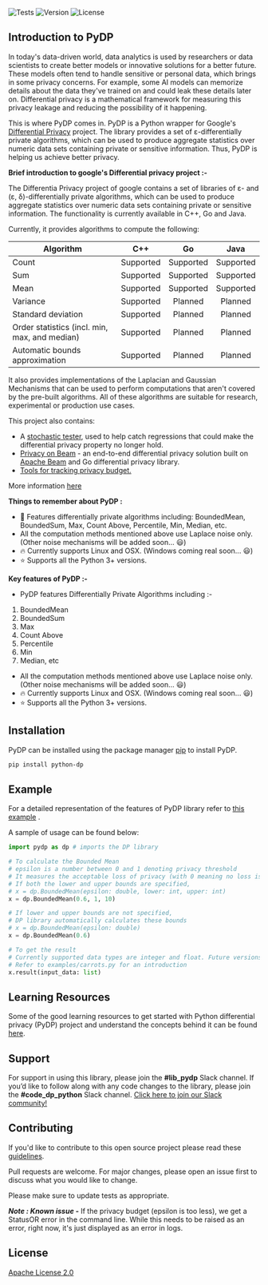 ![Tests](https://img.shields.io/github/workflow/status/OpenMined/PyDP/Tests)
![Version](https://img.shields.io/github/v/tag/OpenMined/PyDP?color=green&label=pypi)
![License](https://img.shields.io/github/license/OpenMined/PyDP)

## Introduction to PyDP

In today's data-driven world, data analytics is used by researchers or data scientists to create better models or innovative solutions for a better future. These models often tend to handle sensitive or personal data, which brings in some privacy concerns. For example, some AI models can memorize details about the data they've trained on and could leak these details later on. Differential privacy is a mathematical framework for measuring this privacy leakage and reducing the possibility of it happening.

This is where PyDP comes in. PyDP is a Python wrapper for Google's [Differential Privacy](https://github.com/google/differential-privacy) project. The library provides a set of ε-differentially private algorithms, which can be used to produce aggregate statistics over numeric data sets containing private or sensitive information. Thus, PyDP is helping us achieve better privacy.

**Brief introduction to google's Differential privacy project :-** 

The Differentia Privacy project of google contains a set of libraries of ε- and (ε, δ)-differentially private algorithms, which can be used to produce aggregate statistics over numeric data sets containing private or sensitive information. The functionality is currently available in C++, Go and Java.

Currently, it provides algorithms to compute the following:

| Algorithm          | C++           | Go        |Java      |
| -------------      |:-------------:|:---------:|:--------:|
| Count              | Supported     | Supported |Supported |
| Sum                | Supported     | Supported |Supported |
| Mean               | Supported     | Supported |Supported |
| Variance           | Supported     | Planned   |Planned   |
| Standard deviation | Supported     | Planned   |Planned   |
| Order statistics (incl. min, max, and median) | Supported   | Planned | Planned |
| Automatic bounds approximation | Supported   | Planned | Planned |

It also provides implementations of the Laplacian and Gaussian Mechanisms that can be used to perform computations that aren't covered by the pre-built algorithms.
All of these algorithms are suitable for research, experimental or production use cases.

This project also contains:
* A [stochastic tester](https://github.com/google/differential-privacy/tree/main/cc/testing),
used to help catch regressions that could make the differential privacy
property no longer hold.
* [Privacy on Beam](https://github.com/google/differential-privacy/tree/main/privacy-on-beam) -
an end-to-end differential privacy solution built on [Apache Beam](https://beam.apache.org/documentation/)
and Go differential privacy library.
* [Tools for tracking privacy budget.](https://github.com/google/differential-privacy/tree/main/accounting)

More information [here](https://github.com/google/differential-privacy)


**Things to remember about PyDP :**
- :rocket: Features differentially private algorithms including: BoundedMean, BoundedSum, Max, Count Above, Percentile, Min, Median, etc.  
- All the computation methods mentioned above use Laplace noise only. (Other noise mechanisms will be added soon... :smiley:)
- :fire: Currently supports Linux and OSX. (Windows coming real soon... :smiley:)
- :star: Supports all the Python 3+ versions.

**Key features of PyDP :-**

- PyDP features Differentially Private Algorithms including :- 

1) BoundedMean
2) BoundedSum
3) Max
3) Count Above
4) Percentile
5) Min
6) Median, etc 

- All the computation methods mentioned above use Laplace noise only. (Other noise mechanisms will be added soon... :smiley:)
- :fire: Currently supports Linux and OSX. (Windows coming real soon... :smiley:)
- :star: Supports all the Python 3+ versions.



## Installation
PyDP can be installed using the package manager [pip](https://pip.pypa.io/en/stable/) to install PyDP.

```bash
pip install python-dp
```

## Example
For a detailed representation of the features of PyDP library refer to [this example](https://github.com/OpenMined/PyDP/tree/dev/examples) .

A sample of usage can be found below:

```python
import pydp as dp # imports the DP library

# To calculate the Bounded Mean
# epsilon is a number between 0 and 1 denoting privacy threshold
# It measures the acceptable loss of privacy (with 0 meaning no loss is acceptable)
# If both the lower and upper bounds are specified, 
# x = dp.BoundedMean(epsilon: double, lower: int, upper: int)
x = dp.BoundedMean(0.6, 1, 10)

# If lower and upper bounds are not specified, 
# DP library automatically calculates these bounds
# x = dp.BoundedMean(epsilon: double)
x = dp.BoundedMean(0.6)

# To get the result
# Currently supported data types are integer and float. Future versions will support additional data types
# Refer to examples/carrots.py for an introduction
x.result(input_data: list)

```

## Learning Resources
Some of the good learning resources to get started with Python differential privacy (PyDP) project and understand the concepts behind it can be found [here](https://github.com/OpenMined/PyDP/blob/dev/resources.md).

## Support
For support in using this library, please join the **#lib_pydp** Slack channel. If you’d like to follow along with any code changes to the library, please join the **#code_dp_python** Slack channel. [Click here to join our Slack community!](https://slack.openmined.org)

## Contributing

If you'd like to contribute to this open source project please read these [guidelines](https://github.com/OpenMined/PyDP/blob/dev/contributing.md).

Pull requests are welcome. For major changes, please open an issue first to discuss what you would like to change.

Please make sure to update tests as appropriate.

***Note : Known issue -***  If the privacy budget (epsilon is too less), we get a StatusOR error in the command line. While this needs to be raised as an error, right now, it's just displayed as an error in logs.

<!-- ## Contributors -->


## License
[Apache License 2.0](https://choosealicense.com/licenses/apache-2.0/)

